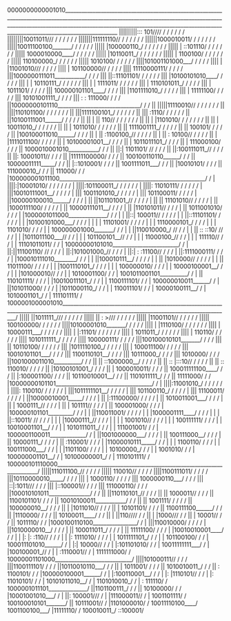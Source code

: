 0000000000001010_____________________________________________________________________________________________________________________________________________________________________________________________________________________________________________________________
|||||||||::: 101////       /   /           /                              /                                                     /                                                                                                                                           /
||||||||10011011///       /   /           /                              /                                                     /                                                                                                                                           /
|||||||111111110//       /   /           /                              /                                                     /                                                                                                                                           /
||||||1000010011/       /   /           /                              /                                                     /                                                                                                                                           /
|||||10011100100_______/   /           /                              /                                                     /                                                                                                                                           /
||||| |100000110_/    /   /           /                              /                                                     /                                                                                                                                           /
||||| | ::101110/    /   /           /                              /                                                     /                                                                                                                                           /
||||| 1000010000____/   /           /                              /                                                     /                                                                                                                                           /
|||||  |10110011_/ /   /           /                              /                                                     /                                                                                                                                           /
|||||  | 1100100/ /   /           /                              /                                                     /                                                                                                                                           /
|||||  110100000_/   /           /                              /                                                     /                                                                                                                                           /
|||||    1010100/   /           /                              /                                                     /                                                                                                                                           /
||||101001101000___/           /                              /                                                     /                                                                                                                                           /
|||| | |11001010///           /                              /                                                     /                                                                                                                                           /
|||| | 101100000//           /                              /                                                     /                                                                                                                                           /
|||| 11110000111/           /                              /                                                     /                                                                                                                                           /
|||1000000111011___________/                              /                                                     /                                                                                                                                           /
||| ||::11101101/    /    /                              /                                                     /                                                                                                                                           /
||| |10100101010____/    /                              /                                                     /                                                                                                                                           /
||| | | 10110111_/ /    /                              /                                                     /                                                                                                                                           /
||| | |  1111011/ /    /                              /                                                     /                                                                                                                                           /
||| | 1110101011_/    /                              /                                                     /                                                                                                                                           /
||| |    1011101/    /                              /                                                     /                                                                                                                                           /
||| 100000101101____/                              /                                                     /                                                                                                                                           /
|||  |1101111010_/ /                              /                                                     /                                                                                                                                           /
|||  |  11111100/ /                              /                                                     /                                                                                                                                           /
|||  10101001111_/                              /                                                     /                                                                                                                                           /
|||   : : 111000/                              /                                                     /                                                                                                                                           /
||10000000101110______________________________/                                                     /                                                                                                                                           /
|| |||||11110010// /      /      /           /                                                     /                                                                                                                                           /
|| ||||110101100/ /      /      /           /                                                     /                                                                                                                                           /
|| |||1111100101_/      /      /           /                                                     /                                                                                                                                           /
|| |||     :1110/      /      /           /                                                     /                                                                                                                                           /
|| ||10100111001______/      /           /                                                     /                                                                                                                                           /
|| || | ||   110// / /      /           /                                                     /                                                                                                                                           /
|| || | |1101010/ / /      /           /                                                     /                                                                                                                                           /
|| || | 10011010_/ /      /           /                                                     /                                                                                                                                           /
|| || |  1011010/ /      /           /                                                     /                                                                                                                                           /
|| || 1111001111_/      /           /                                                     /                                                                                                                                           /
|| ||     100101/      /           /                                                     /                                                                                                                                           /
|| |100100011010______/           /                                                     /                                                                                                                                           /
|| | || :1100100_//  /           /                                                     /                                                                                                                                           /
|| | || :  10100//  /           /                                                     /                                                                                                                                           /
|| | |1111011100/  /           /                                                     /                                                                                                                                           /
|| | 10100001001__/           /                                                     /                                                                                                                                           /
|| |  1011011101_/           /                                                     /                                                                                                                                           /
|| |   111000100/           /                                                     /                                                                                                                                           /
|| 1000010001010___________/                                                     /                                                                                                                                           /
||  ||:| 1101101/ //      /                                                     /                                                                                                                                           /
||  ||:100111011_//      /                                                     /                                                                                                                                           /
||  ||: 10001011//      /                                                     /                                                                                                                                           /
||  |11111100000/      /                                                     /                                                                                                                                           /
||  100100110110______/                                                     /                                                                                                                                           /
||   10000011111_____/                                                     /                                                                                                                                           /
||    |::1010001/   /                                                     /                                                                                                                                           /
||    1001111011___/                                                     /                                                                                                                                           /
||     |10010101/ /                                                     /                                                                                                                                           /
||     111000010_/                                                     /                                                                                                                                           /
||        111000/                                                     /                                                                                                                                           /
|100000001011100_____________________________________________________/                                                                                                                                           /
| ||||:|10001010/ /  /      /              /                        /                                                                                                                                           /
| ||||:101100011_/  /      /              /                        /                                                                                                                                           /
| ||||: 11010111/  /      /              /                        /                                                                                                                                           /
| |||10010111001__/      /              /                        /                                                                                                                                           /
| ||| 1001101010_/      /              /                        /                                                                                                                                           /
| |||  101100011/      /              /                        /                                                                                                                                           /
| ||100000100010______/              /                        /                                                                                                                                           /
| || ||101101001_//  /              /                        /                                                                                                                                           /
| || || 11101010//  /              /                        /                                                                                                                                           /
| || |1000111100/  /              /                        /                                                                                                                                           /
| || 10000111011__/              /                        /                                                                                                                                           /
| ||  |110101011//              /                        /                                                                                                                                           /
| ||  1011001010/              /                        /                                                                                                                                           /
| |1000001011000______________/                        /                                                                                                                                           /
| | ||::| 100011//   /       /                        /                                                                                                                                           /
| | ||::11101101/   /       /                        /                                                                                                                                           /
| | |10100101000___/       /                        /                                                                                                                                           /
| | | | 11101001/ /       /                        /                                                                                                                                           /
| | | 1110000101_/       /                        /                                                                                                                                           /
| | |    1101010/       /                        /                                                                                                                                           /
| | 100000001000_______/                        /                                                                                                                                           /
| |  ||110010000_/   //                        /                                                                                                                                           /
| |  ||  :: ::10/   //                        /                                                                                                                                           /
| |  |1011011100___//                        /                                                                                                                                           /
| |  | 101100101__//                        /                                                                                                                                           /
| |  |  11000100_//                        /                                                                                                                                           /
| |  |    111110//                        /                                                                                                                                           /
| |  11101011011/                        /                                                                                                                                           /
| 10000000101010________________________/                                                                                                                                           /
|  ||:||11100110/ //        /          /                                                                                                                                           /
|  ||:|101001000_//        /          /                                                                                                                                           /
|  ||:| : :11100//        /          /                                                                                                                                           /
|  ||:1111000111/        /          /                                                                                                                                           /
|  |100010111010________/          /                                                                                                                                           /
|  | ||100010111__/ /  /          /                                                                                                                                           /
|  | || |1010000// /  /          /                                                                                                                                           /
|  | || 11011100/ /  /          /                                                                                                                                           /
|  | |1001110101_/  /          /                                                                                                                                           /
|  | | 100000010/  /          /                                                                                                                                           /
|  | 10000100001__/          /                                                                                                                                           /
|  |  |101000010//          /                                                                                                                                           /
|  |  1010001100/          /                                                                                                                                           /
|  1001011001101__________/                                                                                                                                           /
|   || 110101111/ /      /                                                                                                                                           /
|   |10010011101_/      /                                                                                                                                           /
|   | 1100111101/      /                                                                                                                                           /
|   100000010011______/                                                                                                                                           /
|    ||101011000/ /  /                                                                                                                                           /
|    |1011000110_/  /                                                                                                                                           /
|    | 110011101/  /                                                                                                                                           /
|    10000100111__/                                                                                                                                           /
|     1010001101_/                                                                                                                                           /
|      111101111/                                                                                                                                           /
1000001000001010___________________________________________________________________________________________________________________________________________/
 ||||| ||1011111_///       /       /          /                                   /                                                                       /
 ||||| || :    >///       /       /          /                                   /                                                                       /
 ||||| |11001101//       /       /          /                                   /                                                                       /
 ||||| 100100000/       /       /          /                                   /                                                                       /
 ||||10100001010_______/       /          /                                   /                                                                       /
 |||| | |1110100/   / /       /          /                                   /                                                                       /
 |||| | 10000111___/ /       /          /                                   /                                                                       /
 |||| |  |:11101/ / /       /          /                                   /                                                                       /
 |||| |  1011011_/ /       /          /                                   /                                                                       /
 |||| |   110110/ /       /          /                                   /                                                                       /
 |||| 1010111111_/       /          /                                   /                                                                       /
 ||||  100000111/       /          /                                   /                                                                       /
 |||100100010101_______/          /                                   /                                                                       /
 ||| || 10110100/ /   /          /                                   /                                                                       /
 ||| |1011110100_/   /          /                                   /                                                                       /
 ||| | 100011100/   /          /                                   /                                                                       /
 ||| 10010101101___/          /                                   /                                                                       /
 |||  1100110101__/          /                                   /                                                                       /
 |||    10111000_/          /                                   /                                                                       /
 |||     1010000/          /                                   /                                                                       /
 ||1001000011010__________/                                   /                                                                       /
 || || ::1000000__/ /    /                                   /                                                                       /
 || || :: |:::10// /    /                                   /                                                                       /
 || || :: 110010/ /    /                                   /                                                                       /
 || |10100101001_/    /                                   /                                                                       /
 || | 1000010011/    /                                   /                                                                       /
 || 100011111100____/                                   /                                                                       /
 ||  |:100001100/  /                                   /                                                                       /
 ||  10110010001__/                                   /                                                                       /
 ||   1101011111_/                                   /                                                                       /
 ||     11111000/                                   /                                                                       /
 |10000000101101___________________________________/                                                                       /
 | ||||:11001010_/  /     /         /             /                                                                       /
 | ||||:  110010/  /     /         /             /                                                                       /
 | |||1011111101__/     /         /             /                                                                       /
 | ||| 101100110_/     /         /             /                                                                       /
 | |||  11100011/     /         /             /                                                                       /
 | ||10000010001_____/         /             /                                                                       /
 | || |:11100000/   /         /             /                                                                       /
 | || 1010011001___/         /             /                                                                       /
 | ||  | 1000111_//         /             /                                                                       /
 | ||  |  101111//         /             /                                                                       /
 | ||  100001000/         /             /                                                                       /
 | |100000101101_________/             /                                                                       /
 | | ||110011001/    /  /             /                                                                       /
 | | |1000001111____/  /             /                                                                       /
 | | | ||::10011/ //  /             /                                                                       /
 | | | |10000111_//  /             /                                                                       /
 | | | | 1001010//  /             /                                                                       /
 | | | 100111111/  /             /                                                                       /
 | | 10010001101__/             /                                                                       /
 | |  1010111011_/             /                                                                       /
 | |   111001001/             /                                                                       /
 | 1000001100011_____________/                                                                       /
 |  ||1001000000___/     /  /                                                                       /
 |  || 100111000__/     /  /                                                                       /
 |  ||  10000111_/     /  /                                                                       /
 |  ||   :110001/     /  /                                                                       /
 |  |11000010111_____/  /                                                                       /
 |  |  | 1100110/   /  /                                                                       /
 |  |  100111000___/  /                                                                       /
 |  |   |1101100/ /  /                                                                       /
 |  |   10100000_/  /                                                                       /
 |  |    1001010/  /                                                                       /
 |  100000001101__/                                                                       /
 |   10100000001_/                                                                       /
 |    1110101111/                                                                       /
 100000101110000_______________________________________________________________________/
  |||||111011100_//     /               /                /                            /
  |||||   110010//     /               /                /                            /
  ||||1100111011/     /               /                /                            /
  |||10110000010_____/               /                /                            /
  ||| |  1000110/   /               /                /                            /
  ||| 1000000110___/               /                /                            /
  |||  |::|:1011///               /                /                            /
  |||  |::100001//               /                /                            /
  |||  111000110/               /                /                            /
  ||100010101011_______________/                /                            /
  || ||110110101_//           /                /                            /
  || ||  1000011//           /                /                            /
  || |1100101101/           /                /                            /
  || 10010100011___________/                /                            /
  ||  || 1001111/  /      /                /                            /
  ||  |100000010__/      /                /                            /
  ||  | |1011010//      /                /                            /
  ||  | 10101101/      /                /                            /
  ||  1100111100______/                /                            /
  ||    |1110000/    /                /                            /
  ||    10100011____/                /                            /
  ||     | ||110////                /                            /
  ||     | |1000///                /                            /
  ||     | 10001//                /                            /
  ||     1011110/                /                            /
  |1000100110100________________/                            /
  | |||110010000/  /    /      /                            /
  | ||1010000010__/    /      /                            /
  | || 100011011_/    /      /                            /
  | ||  11111100/    /      /                            /
  | |10010010001____/      /                            /
  | | |: |: :110// /      /                            /
  | | |: 1111010/ /      /                            /
  | | 1011111101_/      /                            /
  | |  101100100/      /                            /
  | 100011101010______/                            /
  |  |:|   10000//   /                            /
  |  |:101101010/   /                            /
  |  10011111111___/                            /
  |   |100100001_//                            /
  |   | :1110001//                            /
  |   1111111000/                            /
  10000001101000____________________________/
   ||||101000111//   /      /              /
   |||1100111101/   /      /              /
   ||10110010110___/      /              /
   || |  1011001/ /      /              /
   || 1010010011_/      /              /
   ||  : 1100101/      /              /
   |100000100001______/              /
   | |:100110001__/  /              /
   | |: |1110101//  /              /
   | |: 11010101/  /              /
   | 10101011010__/              /
   |  1101010010_/              /
   |    : 111110/              /
   1000001011101______________/
    ||1101100111_/   /       /
    ||  10100000/   /       /
    |10001001010___/       /
    | ||: 100001///       /
    | |111000011//       /
    | 1001101111/       /
    100100010101_______/
     || 10111001//    /
     |1101000010/    /
     10011110100____/
      1001100100___/
       |11111110/ /
       100010011_/
        ::100001/
